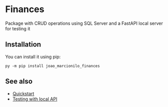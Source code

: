 # Finances

Package with CRUD operations using SQL Server and a FastAPI local server for testing it

## Installation

You can install it using pip:

```
py -m pip install joao_marcionilo_finances
```

## See also

- [Quickstart](quickstart)
- [Testing with local API](server)